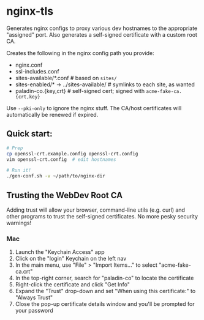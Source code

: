 # nginx-tls

Generates nginx configs to proxy various dev hostnames to the appropriate
"assigned" port. Also generates a self-signed certificate with a custom root CA.

Creates the following in the nginx config path you provide:

- nginx.conf
- ssl-includes.conf
- sites-available/*.conf  # based on `sites/`
- sites-enabled/* -> ../sites-available/  # symlinks to each site, as wanted
- paladin-co.{key,crt}  # self-signed cert; signed with `acme-fake-ca.{crt,key}`

Use `--pki-only` to ignore the nginx stuff. The CA/host certificates will
automatically be renewed if expired.


## Quick start:

```sh
# Prep
cp openssl-crt.example.config openssl-crt.config
vim openssl-crt.config  # edit hostnames

# Run it!
./gen-conf.sh -v ~/path/to/nginx-dir
```


## Trusting the WebDev Root CA

Adding trust will allow your browser, command-line utils (e.g. curl) and other
programs to trust the self-signed certificates. No more pesky security warnings!

### Mac

1. Launch the "Keychain Access" app
2. Click on the "login" Keychain on the left nav
3. In the main menu, use "File" > "Import Items..." to select "acme-fake-ca.crt"
4. In the top-right corner, search for "paladin-co" to locate the certificate
5. Right-click the certificate and click "Get Info"
6. Expand the "Trust" drop-down and set "When using this certificate:" to "Always Trust"
7. Close the pop-up certificate details window and you'll be prompted for your password
